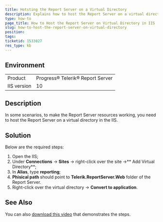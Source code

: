 ```yaml
---
title: Hotsting the Report Server on a Virtual Directory
description: Explains how to host the Report Server on a virtual directory in IIS
type: how-to
page_title: How to Host the Report Server on Virtual Directory in IIS
slug: how-to-host-the-report-server-on-virtual-directory
position: 
tags: 
ticketid: 1533027
res_type: kb
---
```


## Environment
<table>
	<tbody>
		<tr>
			<td>Product</td>
			<td>Progress® Telerik® Report Server</td>
		</tr>
    <tr>
			<td>IIS version</td>
			<td>10</td>
		</tr>
	</tbody>
</table>


## Description
In some scenarios, to make the Report Server resources working, you need to host the Report Server on a virtual directory in the IIS.

## Solution
Below are the required steps:
1. Open the IIS;
2. Under **Connections** -> **Sites** -> right-click over the site ->** Add Virtual Directory**;
3. In **Alias**, type **reporting**;
4. **Phisical path** should point to **Telerik.ReportServer.Web** folder of the Report Server.
5. Right-click over the virtual directory -> **Convert to application**. 


## See Also
You can also [download this video](resources/UploadingReportServerToVirtualDirectory.zip) that demonstrates the steps.
